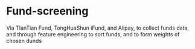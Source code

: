 # Fund-screening
Via TIanTian Fund, TongHuaShun iFund, and Alipay, to collect funds data, and through feature engineering to sort funds, and to form weights of chosen dunds
